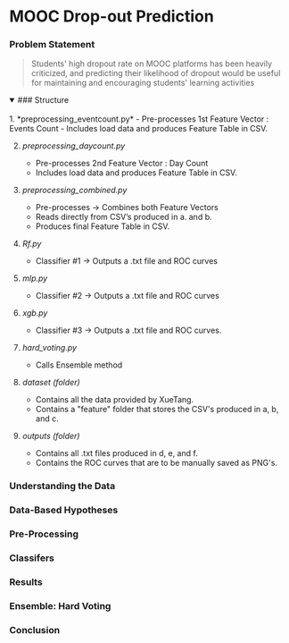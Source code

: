 # MOOC Drop-out Prediction
### Problem Statement
> Students' high dropout rate on MOOC platforms has been heavily criticized, and predicting their likelihood of dropout would be useful for maintaining and encouraging students' learning activities


<details open>
   <summary> ### Structure </summary>
   <br>
1. *preprocessing_eventcount.py* 
   - Pre-processes  1st Feature Vector : Events Count 
   - Includes load data and produces Feature Table in CSV.

2. *preprocessing_daycount.py* 
   - Pre-processes  2nd Feature Vector : Day Count 
   - Includes load data and produces Feature Table in CSV.

3. *preprocessing_combined.py*  
   - Pre-processes -> Combines both Feature Vectors 
   - Reads directly from CSV’s produced in a. and b.
   - Produces final Feature Table in CSV.

4. *Rf.py* 
   - Classifier #1 -> Outputs a .txt file and ROC curves

5. *mlp.py* 
   - Classifier #2 -> Outputs a .txt file and ROC curves

6. *xgb.py* 
   - Classifier #3 -> Outputs a .txt file and ROC curves.

7. *hard_voting.py*  
   - Calls Ensemble method

8. *dataset (folder)* 
   - Contains all the data provided by XueTang.
   - Contains a "feature" folder that stores the CSV's produced in a, b, and c.

9. *outputs (folder)* 
   - Contains all .txt files produced in d, e, and f.
   - Contains the ROC curves that are to be manually saved as PNG's.		      	
</details>

### Understanding the Data
### Data-Based Hypotheses
### Pre-Processing
### Classifers
### Results
### Ensemble: Hard Voting
### Conclusion



